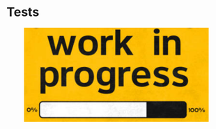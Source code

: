 # Tests

<figure><img src=".gitbook/assets/image (24).png" alt=""><figcaption></figcaption></figure>

